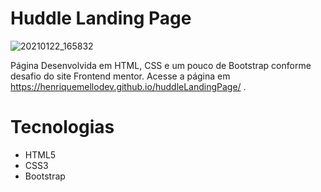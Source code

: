 # Huddle Landing Page

![20210122_165832](https://user-images.githubusercontent.com/62962707/105539188-8014d280-5d05-11eb-82df-f5e4826398f5.gif)

Página Desenvolvida em HTML, CSS e um pouco de Bootstrap conforme desafio do site Frontend mentor. Acesse a página em https://henriquemellodev.github.io/huddleLandingPage/ .

# Tecnologias

- HTML5
- CSS3
- Bootstrap
